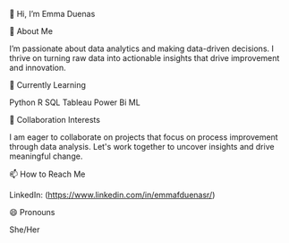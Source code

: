 👋 Hi, I’m Emma Duenas

👀 About Me

I’m passionate about data analytics and making data-driven decisions. I thrive on turning raw data into actionable insights that drive improvement and innovation.

🌱 Currently Learning

Python
R
SQL
Tableau
Power Bi
ML

💞️ Collaboration Interests

I am eager to collaborate on projects that focus on process improvement through data analysis. Let's work together to uncover insights and drive meaningful change.

📫 How to Reach Me

LinkedIn: (https://www.linkedin.com/in/emmafduenasr/)

😄 Pronouns

She/Her
